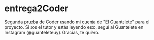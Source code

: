 # entrega2Coder

Segunda prueba de Coder usando mi cuenta de "El Guantelete" para el proyecto.
Si sos el tutor y estás leyendo esto, seguí al Guantelete en Instagram (@guanteleteuy). Gracias, te quiero.
